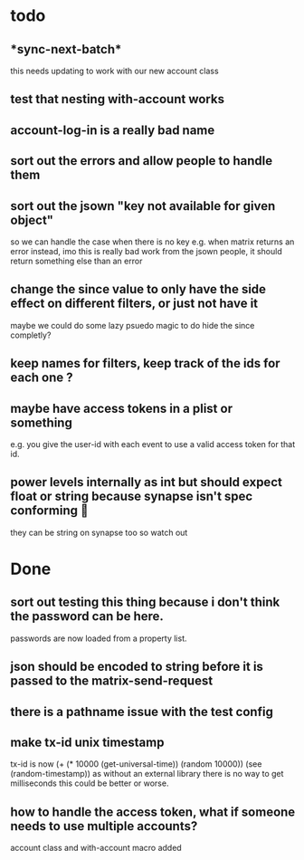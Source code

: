 # todo

## \*sync-next-batch\*
this needs updating to work with our new account class

## test that nesting with-account works

## account-log-in is a really bad name

## sort out the errors and allow people to handle them

## sort out the jsown "key not available for given object"
so we can handle the case when there is no key e.g. when matrix returns an error instead,
imo this is really bad work from the jsown people, it should return something else than an error

## change the since value to only have the side effect on different filters, or just not have it
maybe we could do some lazy psuedo magic to do hide the since completly?

## keep names for filters, keep track of the ids for each one ?

## maybe have access tokens in a plist or something
e.g. you give the user-id with each event to use a valid access token for that id.

## power levels internally as int but should expect float or string because synapse isn't spec conforming :anger:
they can be string on synapse too so watch out

# Done

## sort out testing this thing because i don't think the password can be here.
passwords are now loaded from a property list.

## json should be encoded to string before it is passed to the matrix-send-request

## there is a pathname issue with the test config

## make tx-id unix timestamp
tx-id is now (+ (* 10000 (get-universal-time)) (random 10000))
(see (random-timestamp))
as without an external library there is no way to get milliseconds
this could be better or worse.

## how to handle the access token, what if someone needs to use multiple accounts?
account class and with-account macro added
